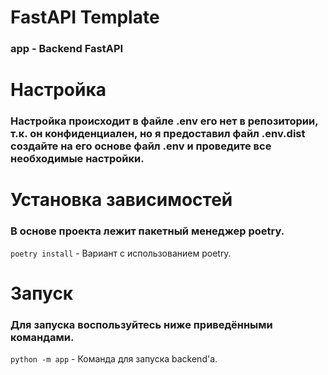 # FastAPI Template

### app - Backend FastAPI

# Настройка

### Настройка происходит в файле .env его нет в репозитории, т.к. он конфиденциален, но я предоставил файл .env.dist создайте на его основе файл .env и проведите все необходимые настройки.

# Установка зависимостей

### В основе проекта лежит пакетный менеджер poetry.

`poetry install` - Вариант с использованием poetry.

# Запуск

### Для запуска воспользуйтесь ниже приведёнными командами.

`python -m app` - Команда для запуска backend'а.
